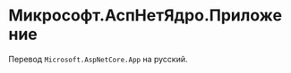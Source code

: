 Микрософт.АспНетЯдро.Приложение
================================

Перевод `Microsoft.AspNetCore.App` на русский.
